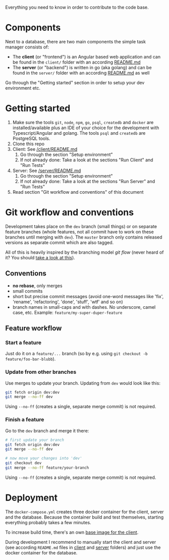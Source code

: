 Everything you need to know in order to contribute to the code base.

# Components

Next to a database, there are two main components the simple task manager consists of:

* The **client** (or "frontend") is an Angular based web application and can be found in the `client/` folder with an according [README.md](../../client/README.md)
* The **server** (or "backend") is written in go (aka golang) and can be found in the `server/` folder with an according [README.md](../../server/README.md) as well

Go through the "Getting started" section in order to setup your dev environment etc.

# Getting started

1. Make sure the tools `git`, `node`, `npm`, `go`, `psql`, `createdb` and `docker` are installed/available plus an IDE of your choice for the development with Typescript/Angular and golang.
The tools `psql` and `createdb` are PostgreSQL tools.
2. Clone this repo
3. Client: See [/client/README.md](../../client/README.md)
    1. Go through the section "Setup environment"
    2. If not already done: Take a look at the sections "Run Client" and "Run Tests"
4. Server: See [/server/README.md](../../server/README.md)
    1. Go through the section "Setup environment"
    2. If not already done: Take a look at the sections "Run Server" and "Run Tests"
5. Read section "Git workflow and conventions" of this document

# Git workflow and conventions

Development takes place on the `dev` branch (small things) or on separate feature branches (whole features, not all commit have to work on these branches until merging with `dev`).
The `master` branch only contains released versions as separate commit which are also tagged.

All of this is heavily inspired by the branching model *git flow* (never heard of it? You should [take a look at this](https://nvie.com/posts/a-successful-git-branching-model/)).

## Conventions

* **no rebase**, only merges
* small commits
* short but precise commit messages (avoid one-word messages like 'fix', 'rename', 'refactoring', 'done', 'stuff', 'wtf' and so on)
* branch names in small-caps and with dashes. No underscore, camel case, etc. Example: `feature/my-super-duper-feature`

## Feature workflow

### Start a feature

Just do it on a `feature/...` branch (so by e.g. using `git checkout -b feature/foo-bar-blubb`).

### Update from other branches

Use merges to update your branch. Updating from `dev` would look like this:

```bash
git fetch origin dev:dev
git merge --no-ff dev
```

Using `--no-ff` (creates a single, separate merge commit) is not required.

### Finish a feature

Go to the `dev` branch and merge it there:

```bash
# first update your branch
git fetch origin dev:dev
git merge --no-ff dev

# now move your changes into 'dev'
git checkout dev
git merge --no-ff feature/your-branch
```

Using `--no-ff` (creates a single, separate merge commit) is not required.

# Deployment

The `docker-compose.yml` creates three docker container for the client, server and the database.
Because the container build and test themselves, starting everything probably takes a few minutes.

To increase build time, there's an own [base image for the client](https://hub.docker.com/r/simpletaskmanager/stm-client-base).

During development I recommend to manually start the client and server (see according `README.md` files in [client](../../client/README.md) and [server](../../server/README.md) folders) and just use the docker container for the database.
